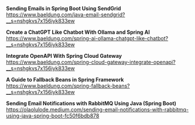 **Sending Emails in Spring Boot Using SendGrid**
https://www.baeldung.com/java-email-sendgrid?__s=nshgkvs7x156iyk833ew

**Create a ChatGPT Like Chatbot With Ollama and Spring AI**
https://www.baeldung.com/spring-ai-ollama-chatgpt-like-chatbot?__s=nshgkvs7x156iyk833ew


**Integrate OpenAPI With Spring Cloud Gateway**
https://www.baeldung.com/spring-cloud-gateway-integrate-openapi?__s=nshgkvs7x156iyk833ew

**A Guide to Fallback Beans in Spring Framework**
https://www.baeldung.com/spring-fallback-beans?__s=nshgkvs7x156iyk833ew


**Sending Email Notifications with RabbitMQ Using Java (Spring Boot)**
https://olaolulode.medium.com/sending-email-notifications-with-rabbitmq-using-java-spring-boot-fc50f6bdb878
